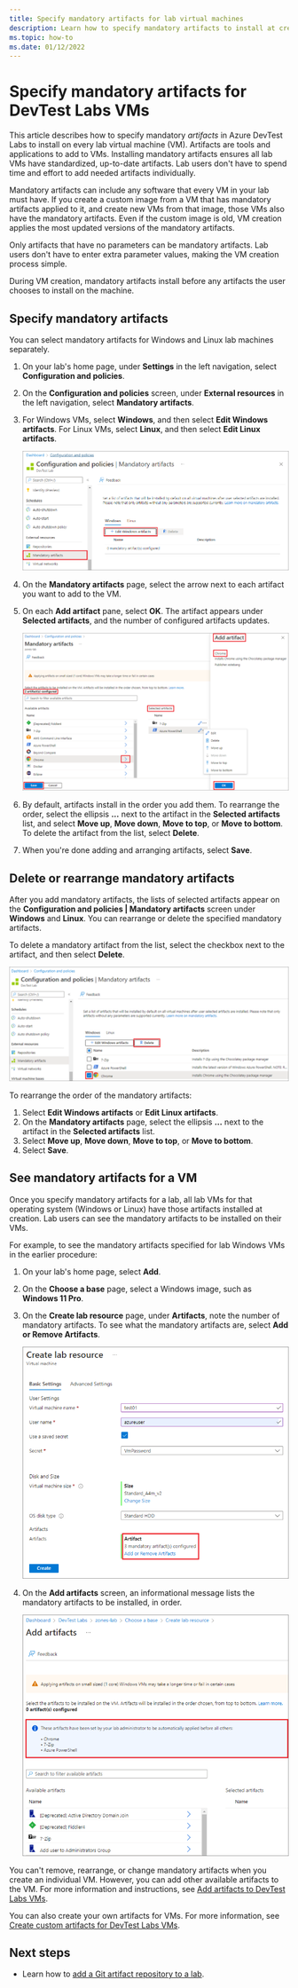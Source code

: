 ```yaml
---
title: Specify mandatory artifacts for lab virtual machines
description: Learn how to specify mandatory artifacts to install at creation of every lab virtual machine (VM) in Azure DevTest Labs.
ms.topic: how-to
ms.date: 01/12/2022
---
```


# Specify mandatory artifacts for DevTest Labs VMs

This article describes how to specify mandatory *artifacts* in Azure DevTest Labs to install on every lab virtual machine (VM). Artifacts are tools and applications to add to VMs. Installing mandatory artifacts ensures all lab VMs have standardized, up-to-date artifacts. Lab users don't have to spend time and effort to add needed artifacts individually.

Mandatory artifacts can include any software that every VM in your lab must have. If you create a custom image from a VM that has mandatory artifacts applied to it, and create new VMs from that image, those VMs also have the mandatory artifacts. Even if the custom image is old, VM creation applies the most updated versions of the mandatory artifacts.
 
Only artifacts that have no parameters can be mandatory artifacts. Lab users don't have to enter extra parameter values, making the VM creation process simple.

During VM creation, mandatory artifacts install before any artifacts the user chooses to install on the machine.

## Specify mandatory artifacts

You can select mandatory artifacts for Windows and Linux lab machines separately.

1. On your lab's home page, under **Settings** in the left navigation, select **Configuration and policies**.
1. On the **Configuration and policies** screen, under **External resources** in the left navigation, select **Mandatory artifacts**.
1. For Windows VMs, select **Windows**, and then select **Edit Windows artifacts**. For Linux VMs, select **Linux**, and then select **Edit Linux artifacts**.

   ![Screenshot that shows the Edit Windows artifacts button.](media/devtest-lab-mandatory-artifacts/mandatory-artifacts-edit-button.png)

1. On the **Mandatory artifacts** page, select the arrow next to each artifact you want to add to the VM.
1. On each **Add artifact** pane, select **OK**. The artifact appears under **Selected artifacts**, and the number of configured artifacts updates.

   ![Screenshot that shows adding mandatory artifacts on the Mandatory artifacts screen.](media/devtest-lab-mandatory-artifacts/save-artifacts.png)

1. By default, artifacts install in the order you add them. To rearrange the order, select the ellipsis **...** next to the artifact in the **Selected artifacts** list, and select **Move up**, **Move down**, **Move to top**, or **Move to bottom**. To delete the artifact from the list, select **Delete**.

1. When you're done adding and arranging artifacts, select **Save**.

## Delete or rearrange mandatory artifacts

After you add mandatory artifacts, the lists of selected artifacts appear on the **Configuration and policies | Mandatory artifacts** screen under **Windows** and **Linux**. You can rearrange or delete the specified mandatory artifacts.

To delete a mandatory artifact from the list, select the checkbox next to the artifact, and then select **Delete**.

![Screenshot that shows the Delete button to remove a mandatory artifact.](media/devtest-lab-mandatory-artifacts/remove-artifact.png)

To rearrange the order of the mandatory artifacts:

1. Select **Edit Windows artifacts** or **Edit Linux artifacts**.
1. On the **Mandatory artifacts** page, select the ellipsis **...** next to the artifact in the **Selected artifacts** list.
1. Select **Move up**, **Move down**, **Move to top**, or **Move to bottom**.
1. Select **Save**.

## See mandatory artifacts for a VM

Once you specify mandatory artifacts for a lab, all lab VMs for that operating system (Windows or Linux) have those artifacts installed at creation. Lab users can see the mandatory artifacts to be installed on their VMs.

For example, to see the mandatory artifacts specified for lab Windows VMs in the earlier procedure:

1. On your lab's home page, select **Add**.
1. On the **Choose a base** page, select a Windows image, such as **Windows 11 Pro**.
1. On the **Create lab resource** page, under **Artifacts**, note the number of mandatory artifacts. To see what the mandatory artifacts are, select **Add or Remove Artifacts**.

   ![Screenshot that shows the Create lab resource screen with number of mandatory artifacts and Add or Remove Artifacts link.](media/devtest-lab-mandatory-artifacts/select-message-artifacts.png)

1. On the **Add artifacts** screen, an informational message lists the mandatory artifacts to be installed, in order.

   ![Screenshot that shows the Add artifacts screen with the list of mandatory artifacts to install.](media/devtest-lab-mandatory-artifacts/save-to-lab.png)

You can't remove, rearrange, or change mandatory artifacts when you create an individual VM. However, you can add other available artifacts to the VM. For more information and instructions, see [Add artifacts to DevTest Labs VMs](add-artifact-vm.md).

You can also create your own artifacts for VMs. For more information, see [Create custom artifacts for DevTest Labs VMs](devtest-lab-artifact-author.md).

## Next steps

- Learn how to [add a Git artifact repository to a lab](add-artifact-repository.md).

